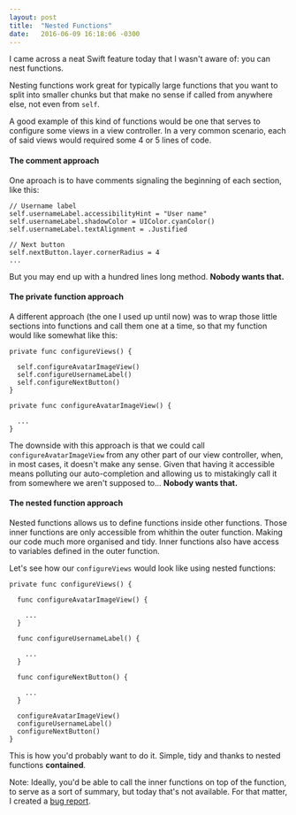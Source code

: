 ```yaml
---
layout: post
title:  "Nested Functions"
date:   2016-06-09 16:18:06 -0300
---
```


I came across a neat Swift feature today that I wasn't aware of: you can nest functions.

Nesting functions work great for typically large functions that you want to split into smaller chunks but that make no sense if called from anywhere else, not even from `self`.

A good example of this kind of functions would be one that serves to configure some views in a view controller. In a very common scenario, each of said views would required some 4 or 5 lines of code.

#### The comment approach
One aproach is to have comments signaling the beginning of each section, like this:

```
// Username label
self.usernameLabel.accessibilityHint = "User name"
self.usernameLabel.shadowColor = UIColor.cyanColor()
self.usernameLabel.textAlignment = .Justified

// Next button
self.nextButton.layer.cornerRadius = 4
...
```

But you may end up with a hundred lines long method. **Nobody wants that.**

#### The private function approach
A different approach (the one I used up until now) was to wrap those little sections into functions and call them one at a time, so that my function would like somewhat like this:

```
private func configureViews() {
    
  self.configureAvatarImageView()
  self.configureUsernameLabel()
  self.configureNextButton()
}

private func configureAvatarImageView() {

  ...
}
```

The downside with this approach is that we could call `configureAvatarImageView` from any other part of our view controller, when, in most cases, it doesn't make any sense. Given that having it accessible means polluting our auto-completion and allowing us to mistakingly call it from somewhere we aren't supposed to... **Nobody wants that.**

#### The nested function approach

Nested functions allows us to define functions inside other functions. Those inner functions are only accessible from whithin the outer function. Making our code much more organised and tidy. Inner functions also have access to variables defined in the outer function.

Let's see how our `configureViews` would look like using nested functions:

```
private func configureViews() {
	
  func configureAvatarImageView() {

    ...
  }

  func configureUsernameLabel() {

    ...
  }

  func configureNextButton() {
  
    ...
  }

  configureAvatarImageView()
  configureUsernameLabel()
  configureNextButton()
}
```

This is how you'd probably want to do it. Simple, tidy and thanks to nested functions **contained**.

  Note: Ideally, you'd be able to call the inner functions on top of the function, to serve as a sort of summary, but today that's not available. For that matter, I created a [bug report](https://bugs.swift.org/browse/SR-1721).
